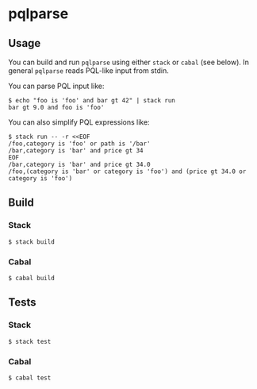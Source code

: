# pqlparse


## Usage

You can build and run `pqlparse` using either `stack` or `cabal` (see below). In
general `pqlparse` reads PQL-like input from stdin.

You can parse PQL input like:

```
$ echo "foo is 'foo' and bar gt 42" | stack run
bar gt 9.0 and foo is 'foo'
```

You can also simplify PQL expressions like:

```
$ stack run -- -r <<EOF
/foo,category is 'foo' or path is '/bar'
/bar,category is 'bar' and price gt 34
EOF
/bar,category is 'bar' and price gt 34.0
/foo,(category is 'bar' or category is 'foo') and (price gt 34.0 or category is 'foo')
```


## Build

### Stack

    $ stack build

### Cabal

    $ cabal build


## Tests

### Stack

    $ stack test

### Cabal

    $ cabal test
